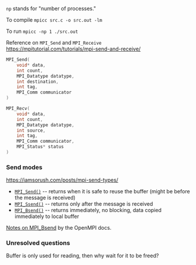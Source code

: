 `np` stands for "number of processes."

To compile
`mpicc src.c -o src.out -lm`

To run
`mpicc -np 1 ./src.out`

Reference on `MPI_Send` and `MPI_Receive`
https://mpitutorial.com/tutorials/mpi-send-and-receive/

```c
MPI_Send(
    void* data,
    int count,
    MPI_Datatype datatype,
    int destination,
    int tag,
    MPI_Comm communicator
)

MPI_Recv(
    void* data,
    int count,
    MPI_Datatype datatype,
    int source,
    int tag,
    MPI_Comm communicator,
    MPI_Status* status
)
```

### Send modes
https://iamsorush.com/posts/mpi-send-types/

* [`MPI_Send()`](https://learn.microsoft.com/en-us/message-passing-interface/mpi-send-function) -- returns when it is safe to reuse the buffer (might be before the message is received)
* [`MPI_Ssend()`](https://learn.microsoft.com/en-us/message-passing-interface/mpi-ssend-function) -- returns only after the message is received
* [`MPI_Bsend()`](https://learn.microsoft.com/en-us/message-passing-interface/mpi-bsend-function) -- returns immediately, no blocking, data copied immediately to local buffer

[Notes on MPI_Bsend](https://www.open-mpi.org/doc/v3.0/man3/MPI_Bsend.3.php#toc8) by the OpenMPI docs.

### Unresolved questions

Buffer is only used for reading, then why wait for it to be freed?